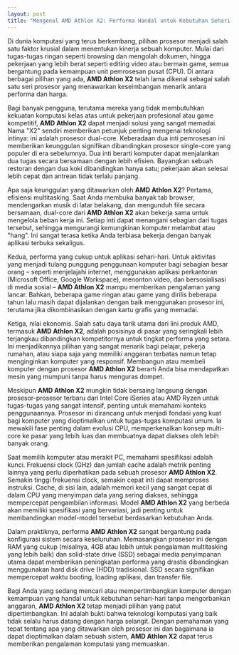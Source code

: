 ```yaml
---
layout: post
title: "Mengenal AMD Athlon X2: Performa Handal untuk Kebutuhan Sehari-hari"
---
```


Di dunia komputasi yang terus berkembang, pilihan prosesor menjadi salah satu faktor krusial dalam menentukan kinerja sebuah komputer. Mulai dari tugas-tugas ringan seperti browsing dan mengolah dokumen, hingga pekerjaan yang lebih berat seperti editing video atau bermain game, semua bergantung pada kemampuan unit pemrosesan pusat (CPU). Di antara berbagai pilihan yang ada, **AMD Athlon X2** telah lama dikenal sebagai salah satu seri prosesor yang menawarkan keseimbangan menarik antara performa dan harga.

Bagi banyak pengguna, terutama mereka yang tidak membutuhkan kekuatan komputasi kelas atas untuk pekerjaan profesional atau game kompetitif, **AMD Athlon X2** dapat menjadi solusi yang sangat memadai. Nama "X2" sendiri memberikan petunjuk penting mengenai teknologi intinya: ini adalah prosesor dual-core. Keberadaan dua inti pemrosesan ini memberikan keunggulan signifikan dibandingkan prosesor single-core yang populer di era sebelumnya. Dua inti berarti komputer dapat menjalankan dua tugas secara bersamaan dengan lebih efisien. Bayangkan sebuah restoran dengan dua koki dibandingkan hanya satu; pekerjaan akan selesai lebih cepat dan antrean tidak terlalu panjang.

Apa saja keunggulan yang ditawarkan oleh **AMD Athlon X2**? Pertama, efisiensi multitasking. Saat Anda membuka banyak tab browser, mendengarkan musik di latar belakang, dan mengunduh file secara bersamaan, dual-core dari **AMD Athlon X2** akan bekerja sama untuk mengelola beban kerja ini. Setiap inti dapat menangani sebagian dari tugas tersebut, sehingga mengurangi kemungkinan komputer melambat atau "hang". Ini sangat terasa ketika Anda terbiasa bekerja dengan banyak aplikasi terbuka sekaligus.

Kedua, performa yang cukup untuk aplikasi sehari-hari. Untuk aktivitas yang menjadi tulang punggung penggunaan komputer bagi sebagian besar orang – seperti menjelajahi internet, menggunakan aplikasi perkantoran (Microsoft Office, Google Workspace), menonton video, dan bersosialisasi di media sosial – **AMD Athlon X2** mampu memberikan pengalaman yang lancar. Bahkan, beberapa game ringan atau game yang dirilis beberapa tahun lalu masih dapat dijalankan dengan baik menggunakan prosesor ini, terutama jika dikombinasikan dengan kartu grafis yang memadai.

Ketiga, nilai ekonomis. Salah satu daya tarik utama dari lini produk AMD, termasuk **AMD Athlon X2**, adalah posisinya di pasar yang seringkali lebih terjangkau dibandingkan kompetitornya untuk tingkat performa yang setara. Ini menjadikannya pilihan yang sangat menarik bagi pelajar, pekerja rumahan, atau siapa saja yang memiliki anggaran terbatas namun tetap menginginkan komputer yang responsif. Membangun atau membeli komputer dengan prosesor **AMD Athlon X2** berarti Anda bisa mendapatkan mesin yang mumpuni tanpa harus menguras dompet.

Meskipun **AMD Athlon X2** mungkin tidak bersaing langsung dengan prosesor-prosesor terbaru dari Intel Core iSeries atau AMD Ryzen untuk tugas-tugas yang sangat intensif, penting untuk memahami konteks penggunaannya. Prosesor ini dirancang untuk menjadi fondasi yang kuat bagi komputer yang dioptimalkan untuk tugas-tugas komputasi umum. Ia mewakili fase penting dalam evolusi CPU, memperkenalkan konsep multi-core ke pasar yang lebih luas dan membuatnya dapat diakses oleh lebih banyak orang.

Saat memilih komputer atau merakit PC, memahami spesifikasi adalah kunci. Frekuensi clock (GHz) dan jumlah cache adalah metrik penting lainnya yang perlu diperhatikan pada sebuah prosesor **AMD Athlon X2**. Semakin tinggi frekuensi clock, semakin cepat inti dapat memproses instruksi. Cache, di sisi lain, adalah memori kecil yang sangat cepat di dalam CPU yang menyimpan data yang sering diakses, sehingga mempercepat pengambilan informasi. Model **AMD Athlon X2** yang berbeda akan memiliki spesifikasi yang bervariasi, jadi penting untuk membandingkan model-model tersebut berdasarkan kebutuhan Anda.

Dalam praktiknya, performa **AMD Athlon X2** sangat bergantung pada konfigurasi sistem secara keseluruhan. Memasangkan prosesor ini dengan RAM yang cukup (misalnya, 4GB atau lebih untuk pengalaman multitasking yang lebih baik) dan solid-state drive (SSD) sebagai media penyimpanan utama dapat memberikan peningkatan performa yang drastis dibandingkan menggunakan hard disk drive (HDD) tradisional. SSD secara signifikan mempercepat waktu booting, loading aplikasi, dan transfer file.

Bagi Anda yang sedang mencari atau mempertimbangkan komputer dengan kemampuan yang handal untuk kebutuhan sehari-hari tanpa mengorbankan anggaran, **AMD Athlon X2** tetap menjadi pilihan yang patut dipertimbangkan. Ini adalah bukti bahwa teknologi komputasi yang baik tidak selalu harus datang dengan harga selangit. Dengan pemahaman yang tepat tentang apa yang ditawarkan oleh prosesor ini dan bagaimana ia dapat dioptimalkan dalam sebuah sistem, **AMD Athlon X2** dapat terus memberikan pengalaman komputasi yang memuaskan.

